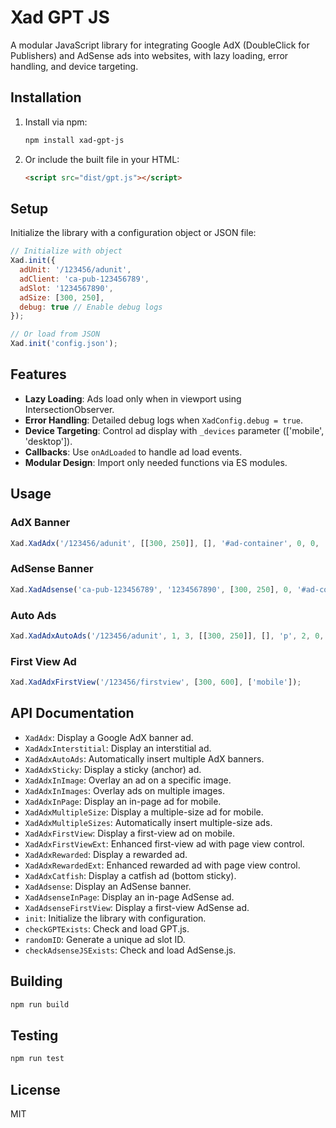 # Xad GPT JS

A modular JavaScript library for integrating Google AdX (DoubleClick for Publishers) and AdSense ads into websites, with lazy loading, error handling, and device targeting.

## Installation

1. Install via npm:
   ```bash
   npm install xad-gpt-js
   ```
2. Or include the built file in your HTML:
   ```html
   <script src="dist/gpt.js"></script>
   ```

## Setup

Initialize the library with a configuration object or JSON file:

```javascript
// Initialize with object
Xad.init({
  adUnit: '/123456/adunit',
  adClient: 'ca-pub-123456789',
  adSlot: '1234567890',
  adSize: [300, 250],
  debug: true // Enable debug logs
});

// Or load from JSON
Xad.init('config.json');
```

## Features

- **Lazy Loading**: Ads load only when in viewport using IntersectionObserver.
- **Error Handling**: Detailed debug logs when `XadConfig.debug = true`.
- **Device Targeting**: Control ad display with `_devices` parameter (['mobile', 'desktop']).
- **Callbacks**: Use `onAdLoaded` to handle ad load events.
- **Modular Design**: Import only needed functions via ES modules.

## Usage

### AdX Banner
```javascript
Xad.XadAdx('/123456/adunit', [[300, 250]], [], '#ad-container', 0, 0, ['mobile'], () => console.log('Ad loaded'));
```

### AdSense Banner
```javascript
Xad.XadAdsense('ca-pub-123456789', '1234567890', [300, 250], 0, '#ad-container', 0, ['desktop']);
```

### Auto Ads
```javascript
Xad.XadAdxAutoAds('/123456/adunit', 1, 3, [[300, 250]], [], 'p', 2, 0, 1, 0, 0, ['mobile']);
```

### First View Ad
```javascript
Xad.XadAdxFirstView('/123456/firstview', [300, 600], ['mobile']);
```

## API Documentation

- `XadAdx`: Display a Google AdX banner ad.
- `XadAdxInterstitial`: Display an interstitial ad.
- `XadAdxAutoAds`: Automatically insert multiple AdX banners.
- `XadAdxSticky`: Display a sticky (anchor) ad.
- `XadAdxInImage`: Overlay an ad on a specific image.
- `XadAdxInImages`: Overlay ads on multiple images.
- `XadAdxInPage`: Display an in-page ad for mobile.
- `XadAdxMultipleSize`: Display a multiple-size ad for mobile.
- `XadAdxMultipleSizes`: Automatically insert multiple-size ads.
- `XadAdxFirstView`: Display a first-view ad on mobile.
- `XadAdxFirstViewExt`: Enhanced first-view ad with page view control.
- `XadAdxRewarded`: Display a rewarded ad.
- `XadAdxRewardedExt`: Enhanced rewarded ad with page view control.
- `XadAdxCatfish`: Display a catfish ad (bottom sticky).
- `XadAdsense`: Display an AdSense banner.
- `XadAdsenseInPage`: Display an in-page AdSense ad.
- `XadAdsenseFirstView`: Display a first-view AdSense ad.
- `init`: Initialize the library with configuration.
- `checkGPTExists`: Check and load GPT.js.
- `randomID`: Generate a unique ad slot ID.
- `checkAdsenseJSExists`: Check and load AdSense.js.

## Building

```bash
npm run build
```

## Testing

```bash
npm run test
```

## License

MIT
